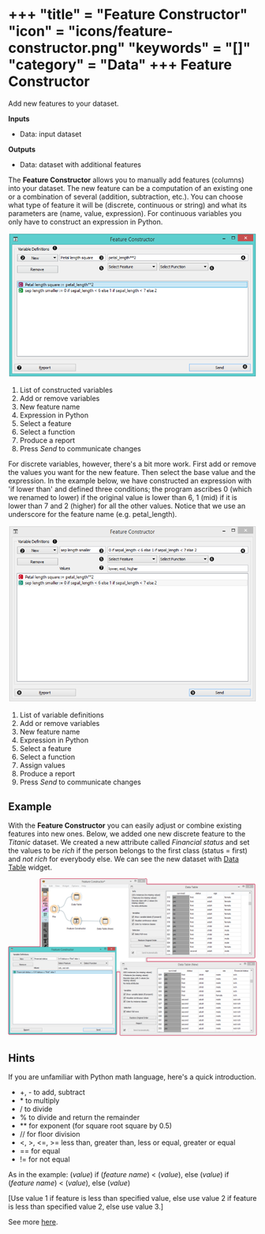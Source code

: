 +++
"title" = "Feature Constructor"
"icon" = "icons/feature-constructor.png"
"keywords" = "[]"
"category" = "Data"
+++
Feature Constructor
===================

Add new features to your dataset.

**Inputs**

- Data: input dataset

**Outputs**

- Data: dataset with additional features

The **Feature Constructor** allows you to manually add features (columns) into your dataset. The new feature can be a computation of an existing one or a combination of several (addition, subtraction, etc.). You can choose what type of feature it will be (discrete, continuous or string) and what its parameters are (name, value, expression). For continuous variables you only have to construct an expression in Python.

![](/images/data/feature-constructor1-stamped.png)

1. List of constructed variables
2. Add or remove variables
3. New feature name
4. Expression in Python
5. Select a feature
6. Select a function
7. Produce a report
8. Press *Send* to communicate changes

For discrete variables, however, there's a bit more work. First add or remove the values you want for the new feature. Then select the base value and the expression. In the example below, we have constructed an expression with 'if lower than' and defined three conditions; the program ascribes 0 (which we renamed to lower) if the original value is lower than 6, 1 (mid) if it is lower than 7 and 2 (higher) for all the other values. Notice that we use an underscore for the feature name (e.g. petal\_length).

![](/images/data/feature-constructor2-stamped.png)

1. List of variable definitions
2. Add or remove variables
3. New feature name
4. Expression in Python
5. Select a feature
6. Select a function
7. Assign values
8. Produce a report
9. Press *Send* to communicate changes

Example
-------

With the **Feature Constructor** you can easily adjust or combine existing features into new ones. Below, we added one new discrete feature to the *Titanic* dataset. We created a new attribute called *Financial status* and set the values to be *rich* if the person belongs to the first class (status = first) and *not rich* for everybody else. We can see the new dataset with [Data Table](/widget-catalog/data/datatable) widget.

![](/images/data/FeatureConstructor-Example.png)

Hints
-----

If you are unfamiliar with Python math language, here's a quick introduction.

- +, - to add, subtract
- \* to multiply
- / to divide
- % to divide and return the remainder
- \*\* for exponent (for square root square by 0.5)
- // for floor division
- <, >, <=, >= less than, greater than, less or equal, greater or equal
- == for equal
- != for not equal

As in the example: (*value*) if (*feature name*) < (*value*), else (*value*) if (*feature name*) < (*value*), else (*value*)

[Use value 1 if feature is less than specified value, else use value 2 if feature is less than specified value 2, else use value 3.]

See more [here](http://www.tutorialspoint.com/python/python_basic_operators.htm).
